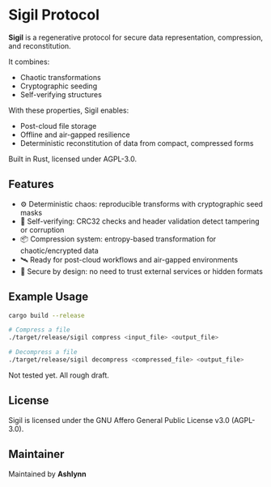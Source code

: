 # Sigil Protocol

**Sigil** is a regenerative protocol for secure data representation, compression, and reconstitution.

It combines:
- Chaotic transformations
- Cryptographic seeding
- Self-verifying structures

With these properties, Sigil enables:
- Post-cloud file storage
- Offline and air-gapped resilience
- Deterministic reconstitution of data from compact, compressed forms

Built in Rust, licensed under AGPL-3.0.

## Features

- ⚙️ Deterministic chaos: reproducible transforms with cryptographic seed masks
- 🧠 Self-verifying: CRC32 checks and header validation detect tampering or corruption
- 📦 Compression system: entropy-based transformation for chaotic/encrypted data
- 🛰️ Ready for post-cloud workflows and air-gapped environments
- 🔐 Secure by design: no need to trust external services or hidden formats

## Example Usage

```bash
cargo build --release

# Compress a file
./target/release/sigil compress <input_file> <output_file>

# Decompress a file
./target/release/sigil decompress <compressed_file> <output_file>
```

Not tested yet. All rough draft.

## License

Sigil is licensed under the GNU Affero General Public License v3.0 (AGPL-3.0).

## Maintainer

Maintained by **Ashlynn**  
